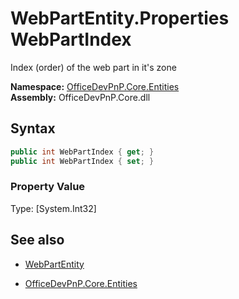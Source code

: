 # WebPartEntity.Properties WebPartIndex
Index (order) of the web part in it's zone  

**Namespace:** [OfficeDevPnP.Core.Entities](OfficeDevPnP.Core.Entities.md)  
**Assembly:** OfficeDevPnP.Core.dll  
## Syntax
```C#
public int WebPartIndex { get; }
public int WebPartIndex { set; }
```

### Property Value
Type: [System.Int32] 

## See also
- [WebPartEntity](WebPartEntity.md) 

- [OfficeDevPnP.Core.Entities](OfficeDevPnP.Core.Entities.md)
